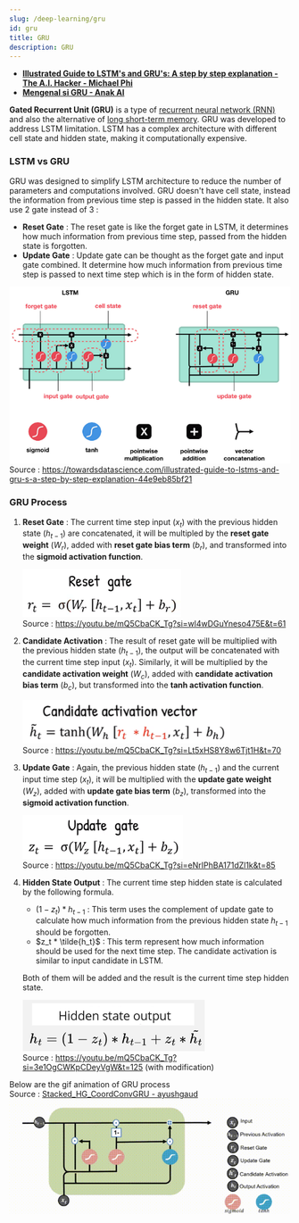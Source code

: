 ```yaml
---
slug: /deep-learning/gru
id: gru
title: GRU
description: GRU
---
```


- **[Illustrated Guide to LSTM's and GRU's: A step by step explanation - The A.I. Hacker - Michael Phi](https://youtu.be/8HyCNIVRbSU?si=0rTiM6plo9mgv1gl)**
- **[Mengenal si GRU - Anak AI](https://youtu.be/mQ5CbaCK_Tg?si=zR552hFKhs_TWgy9)**

**Gated Recurrent Unit (GRU)** is a type of [recurrent neural network (RNN)](/deep-learning/rnn) and also the alternative of [long short-term memory](/deep-learning/lstm). GRU was developed to address LSTM limitation. LSTM has a complex architecture with different cell state and hidden state, making it computationally expensive.

### LSTM vs GRU

GRU was designed to simplify LSTM architecture to reduce the number of parameters and computations involved. GRU doesn't have cell state, instead the information from previous time step is passed in the hidden state. It also use 2 gate instead of 3 :

- **Reset Gate** : The reset gate is like the forget gate in LSTM, it determines how much information from previous time step, passed from the hidden state is forgotten.
- **Update Gate** : Update gate can be thought as the forget gate and input gate combined. It determine how much information from previous time step is passed to next time step which is in the form of hidden state.

![LSTM vs GRU architecture](./lstm-vs-gru.png)  
Source : https://towardsdatascience.com/illustrated-guide-to-lstms-and-gru-s-a-step-by-step-explanation-44e9eb85bf21

### GRU Process

1. **Reset Gate** : The current time step input ($x_t$) with the previous hidden state ($h_{t - 1}$) are concatenated, it will be multipled by the **reset gate weight** ($W_r$), added with **reset gate bias term** ($b_r$), and transformed into the **sigmoid activation function**.

   ![Reset gate](./reset-gate.png)  
   Source : https://youtu.be/mQ5CbaCK_Tg?si=wl4wDGuYneso475E&t=61

2. **Candidate Activation** : The result of reset gate will be multiplied with the previous hidden state ($h_{t - 1}$), the output will be concatenated with the current time step input ($x_t$). Similarly, it will be multiplied by the **candidate activation weight** ($W_c$), added with **candidate activation bias term** ($b_c$), but transformed into the **tanh activation function**.

   ![Candidate activation](./candidate-activation.png)  
   Source : https://youtu.be/mQ5CbaCK_Tg?si=Lt5xHS8Y8w6Tjt1H&t=70

3. **Update Gate** : Again, the previous hidden state ($h_{t - 1}$) and the current input time step ($x_t$), it will be multiplied with the **update gate weight** ($W_z$), added with **update gate bias term** ($b_z$), transformed into the **sigmoid activation function**.

   ![Update gate](./update-gate.png)  
   Source : https://youtu.be/mQ5CbaCK_Tg?si=eNrIPhBA171dZl1k&t=85

4. **Hidden State Output** : The current time step hidden state is calculated by the following formula.

   - $(1 - z_t) * h_{t - 1}$ : This term uses the complement of update gate to calculate how much information from the previous hidden state $h_{t - 1}$ should be forgotten.
   - $z_t * \tilde{h_t}$ : This term represent how much information should be used for the next time step. The candidate activation is similar to input candidate in LSTM.

   Both of them will be added and the result is the current time step hidden state.

   ![Hidden state output](./hidden-state-output.png)  
   Source : https://youtu.be/mQ5CbaCK_Tg?si=3e1OgCWKpCDeyVgW&t=125 (with modification)

Below are the gif animation of GRU process  
Source : [Stacked_HG_CoordConvGRU - ayushgaud](https://ayushgaud.github.io/Stacked_HG_CoordConvGRU/)
![GRU process animation](./gru-animation.gif)
